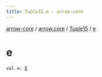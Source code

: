```yaml
---
title: Tuple15.e - arrow-core
---
```


[arrow-core](../../index.html) / [arrow.core](../index.html) / [Tuple15](index.html) / [e](./e.html)

# e

`val e: `[`E`](index.html#E)